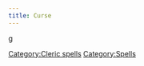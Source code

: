 ```yaml
---
title: Curse
---
```


<nowiki>g

[Category:Cleric spells](Category:Cleric_spells "wikilink")
[Category:Spells](Category:Spells "wikilink")